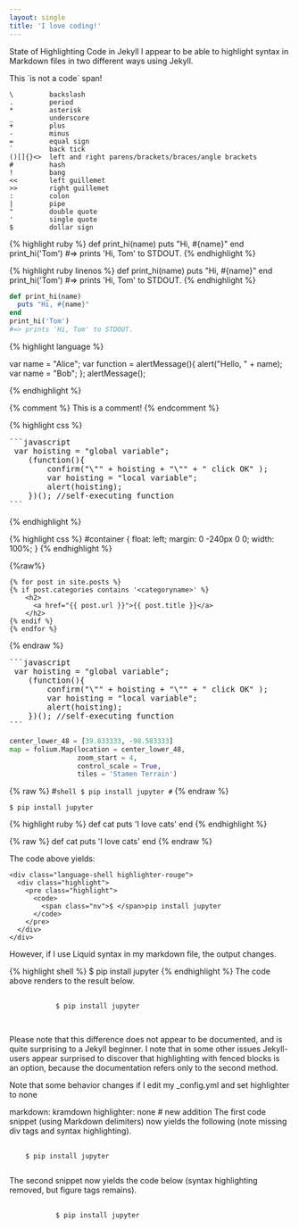 ```yaml
---
layout: single
title: 'I love coding!'
---
```


State of Highlighting Code in Jekyll
I appear to be able to highlight syntax in Markdown files in two different ways using Jekyll.

This \`is not a code\` span!
```
\         backslash
.         period
*         asterisk
_         underscore
+         plus
-         minus
=         equal sign
`         back tick
()[]{}<>  left and right parens/brackets/braces/angle brackets
#         hash
!         bang
<<        left guillemet
>>        right guillemet
:         colon
|         pipe
"         double quote
'         single quote
$         dollar sign
```

{% highlight ruby %}
def print_hi(name)
  puts "Hi, #{name}"
end
print_hi('Tom')
#=> prints 'Hi, Tom' to STDOUT.
{% endhighlight %}

{% highlight ruby linenos %}
def print_hi(name)
  puts "Hi, #{name}"
end
print_hi('Tom')
#=> prints 'Hi, Tom' to STDOUT.
{% endhighlight %}

```ruby
def print_hi(name)
  puts "Hi, #{name}"
end
print_hi('Tom')
#=> prints 'Hi, Tom' to STDOUT.
```

{% highlight language %}

var name = "Alice";
var function = alertMessage(){
  alert("Hello, " + name);
  var name = "Bob";
};
alertMessage();

{% endhighlight %}

{% comment %}
  This is a comment!
{% endcomment %}

{% highlight css %}
<pre>
```javascript
 var hoisting = "global variable";
    (function(){
        confirm("\"" + hoisting + "\"" + " click OK" );
        var hoisting = "local variable";
        alert(hoisting);
    })(); //self-executing function
```
</pre>
{% endhighlight %}


{% highlight css %}
#container {
    float: left;
    margin: 0 -240px 0 0;
    width: 100%;
}
{% endhighlight %}

{%raw%}
```
{% for post in site.posts %}
{% if post.categories contains '<categoryname>' %}
    <h2>
      <a href="{{ post.url }}">{{ post.title }}</a>
    </h2>
{% endif %}
{% endfor %}
```
{% endraw %}

<pre>
```javascript
 var hoisting = "global variable";
    (function(){
        confirm("\"" + hoisting + "\"" + " click OK" );
        var hoisting = "local variable";
        alert(hoisting);
    })(); //self-executing function
```
</pre>

```python
center_lower_48 = [39.833333, -98.583333]
map = folium.Map(location = center_lower_48,
                 zoom_start = 4,
                 control_scale = True,
                 tiles = 'Stamen Terrain')
```

{% raw %}
#```shell
$ pip install jupyter
#```
{% endraw %}

```shell
$ pip install jupyter
```

{% highlight ruby %}
def cat
  puts 'I love cats'
end
{% endhighlight %}

{% raw %}
def cat
  puts 'I love cats'
end
{% endraw %}

The code above yields:

```
<div class="language-shell highlighter-rouge">
  <div class="highlight">
    <pre class="highlight">
      <code>
        <span class="nv">$ </span>pip install jupyter
      </code>
    </pre>
  </div>
</div>
```
However, if I use Liquid syntax in my markdown file, the output changes.

{% highlight shell %}
$ pip install jupyter
{% endhighlight %}
The code above renders to the result below.

<figure class="highlight">
  <pre>
    <code class="language-shell" data-lang="shell">
      <span class="nv">$ </span>pip install jupyter
    </code>
  </pre>
</figure>
Please note that this difference does not appear to be documented, and is quite surprising to a Jekyll beginner. I note that in some other issues Jekyll-users appear surprised to discover that highlighting with fenced blocks is an option, because the documentation refers only to the second method.

Note that some behavior changes if I edit my _config.yml and set highlighter to none

markdown: kramdown
highlighter: none # new addition
The first code snippet (using Markdown delimiters) now yields the following (note missing div tags and syntax highlighting).

<pre>
  <code class="language-shell">
    $ pip install jupyter
  </code>
</pre>
The second snippet now yields the code below (syntax highlighting removed, but figure tags remains).

<figure class="highlight">
  <pre>
    <code class="language-shell" data-lang="shell">
      $ pip install jupyter
    </code>
  </pre>
</figure>

